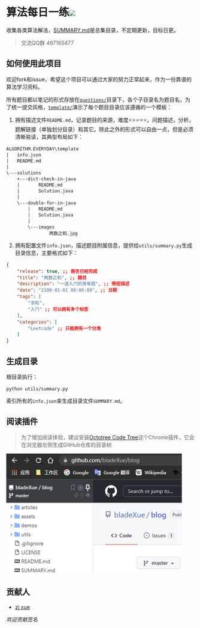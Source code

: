 # 算法每日一练![](./assets/favicon.ico)

收集各类算法解法，[SUMMARY.md](./SUMMARY.md)是总集目录，不定期更新，目标日更。

> 交流QQ群 497165477

## 如何使用此项目

欢迎fork和issue，希望这个项目可以通过大家的努力正常起来，作为一份靠谱的算法学习资料。

所有题目都以笔记的形式存放在[`questions/`](./questions/)目录下，各个子目录名为题目名，为了统一提交风格，[`template/`](./template/)演示了每个题目目录应该遵循的一个模板：

1. 拥有描述文件`README.md`，记录题目的来源，难度⭐⭐⭐⭐⭐，问题描述，分析，题解链接（单独划分目录）和其它。除此之外的形式可以自由一点，但是必须清晰易读，其典型布局如下：
```TXT
ALGORITHM.EVERYDAY\template
|   info.json
|   README.md
|
\---solutions
    +---dict-check-in-java
    |       README.md
    |       Solution.java
    |
    \---double-for-in-java
        |   README.md
        |   Solution.java
        |
        \---images
                两数之和.jpg
```
2. 拥有配置文件`info.json`，描述题目附属信息，提供给`utils/summary.py`生成目录信息，主要格式如下：
```json
{
    "release": true, ;; 是否已经完成
    "title": "两数之和", ;; 题目
    "description": "一道入门的简单题", ;; 简短描述
    "date": "2100-01-01 00:00:00", ;; 日期
    "tags": [ 
        "求和", 
        "入门" ;; 可以拥有多个标签
    ],
    "categories": [
        "Leetcode" ;; 只能拥有一个分类
    ]
}
```

## 生成目录

根目录执行：

```shell 
python utils/summary.py
```

索引所有的`info.json`来生成目录文件`SUMMARY.md`。

## 阅读插件

> 为了增加阅读体验，建议安装[Octotree Code Tree](https://www.octotree.io/)这个Chrome插件，它会在浏览器左侧生成GitHub仓库的目录树

![octotree](assets/images/octotree.png "octotree")

## 贡献人

- [zj xue](https://github.com/bladeXue)

*欢迎贡献签名*
